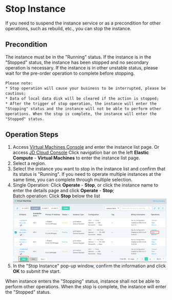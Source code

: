 # Stop Instance

If you need to suspend the instance service or as a precondition for other operations, such as rebuild, etc., you can stop the instance.

## Precondition

The instance must be in the "Running" status. If the instance is in the "Stopped" status, the instance has been stopped and no secondary operation is necessary. If the instance is in other unstable status, please wait for the pre-order operation to complete before stopping.
	
	Please note:
	* Stop operation will cause your business to be interrupted, please be cautious;
	* Data of local data disk will be cleared if the action is stopped;
	* After the trigger of stop operation, the instance will enter the "Stopping" status and the instance will not be able to perform other operations. When the stop is complete, the instance will enter the "Stopped" status.


## Operation Steps
1. Access [Virtual Machines Console](https://cns-console.jdcloud.com/host/compute/list) and enter the instance list page. Or access [JD Cloud Console](https://console.jdcloud.com) Click navigation bar on the left **Elastic Compute** - **Virtual Machines** to enter the instance list page.
2. Select a region.
3. Select the instance you want to stop in the instance list and confirm that its status is "Running". If you need to operate multiple instances at the same time, you can complete through multiple selection.
4. Single Operation: Click **Operate** - **Stop**, or click the instance name to enter the details page and click **Operate** - **Stop**;
<br>Batch operation: Click **Stop** below the list
![](../../../../../image/vm/stopinstance.png)
5. In the "Stop Instance" pop-up window, confirm the information and click **OK** to submit the start.

When instance enters the "Stopping" status, instance shall not be able to perform other operations. When the stop is complete, the instance will enter the "Stopped" status.
